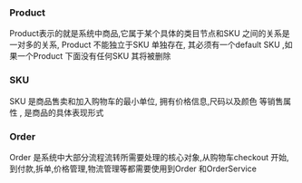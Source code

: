 ### Product

Product表示的就是系统中商品,它属于某个具体的类目节点和SKU 之间的关系是一对多的关系, Product 不能独立于SKU 单独存在, 其必须有一个default SKU ,如果一个Product 下面没有任何SKU 其将被删除

### SKU

SKU 是商品售卖和加入购物车的最小单位, 拥有价格信息,尺码以及颜色 等销售属性 , 是商品的具体表现形式

### Order

Order 是系统中大部分流程流转所需要处理的核心对象,从购物车checkout 开始,到付款,拆单,价格管理,物流管理等都需要使用到Order 和OrderService





